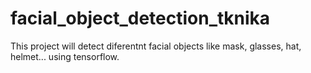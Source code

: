 # facial_object_detection_tknika
This project will detect diferentnt facial objects like mask, glasses, hat, helmet... using tensorflow. 
